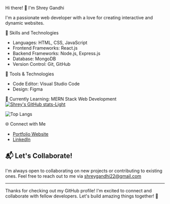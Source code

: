 Hi there! 👋 I'm Shrey Gandhi

I'm a passionate web developer with a love for creating interactive and dynamic websites.

🚀 Skills and Technologies

- Languages: HTML, CSS, JavaScript
- Frontend Frameworks: React.js
- Backend Frameworks: Node.js, Express.js
- Database: MongoDB
- Version Control: Git, GitHub

🔧 Tools & Technologies

- Code Editor: Visual Studio Code
- Design: Figma

🌱 Currently Learning: MERN Stack Web Development 
[![Shrey's GitHub stats-Light](https://github-readme-stats.vercel.app/api?username=shreygit225&show_icons=true&theme=light#gh-light-mode-only)](https://github.com/shreygit225/github-readme-stats#gh-light-mode-only)




![Top Langs](https://github-readme-stats.vercel.app/api/top-langs/?username=shreygit225)



🌐 Connect with Me

- [Portfolio Website](https://shreygandhi.my.canva.site/)
- [LinkedIn](https://www.linkedin.com/in/shreygandhi225/)


## 📬 Let's Collaborate!

I'm always open to collaborating on new projects or contributing to existing ones. Feel free to reach out to me via shreygandhi22@gmail.com

---

Thanks for checking out my GitHub profile! I'm excited to connect and collaborate with fellow developers. Let's build amazing things together! 🚀



<!---
shreygit225/shreygit225 is a ✨ special ✨ repository because its `README.md` (this file) appears on your GitHub profile.
You can click the Preview link to take a look at your changes.
--->
